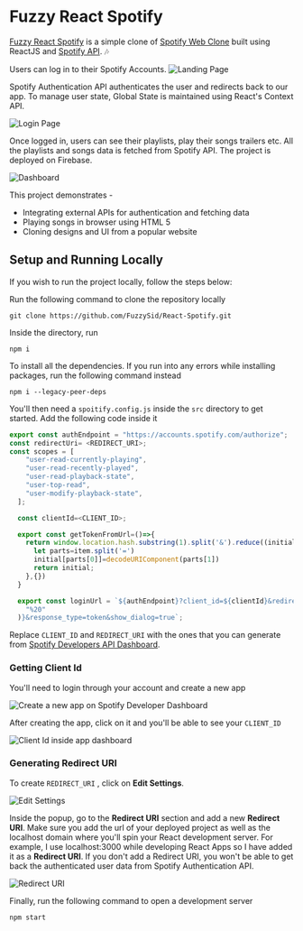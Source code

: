 # Fuzzy React Spotify

[Fuzzy React Spotify](https://fuzzy-netflix-clone.web.app/) is a simple clone of [Spotify Web Clone](http://netflix.com/) built using ReactJS and [Spotify API](https://developer.spotify.com/documentation/web-api/). 🎶

Users can log in to their Spotify Accounts. ![Landing Page](https://ik.imagekit.io/pibjyepn7p9/spotify-login_KYf1NPf_D.PNG)



Spotify Authentication API authenticates the user and redirects back to our app. To manage user state, Global State is maintained using React's Context API. 



![Login Page](https://ik.imagekit.io/pibjyepn7p9/spotify-login-page_CwEYlkHn93.PNG)

Once logged in, users can see their playlists, play their songs trailers etc. All the playlists and songs data is fetched from Spotify API.  The project is deployed on Firebase. 

![Dashboard](https://ik.imagekit.io/pibjyepn7p9/spotify-home_LSw6dJoeRw.PNG)



This project demonstrates -

- Integrating external APIs for authentication and fetching data 
- Playing songs in browser using HTML 5 <audio>
- Cloning designs and UI from a popular website



## Setup and Running Locally

If you wish to run the project locally, follow the steps below:

Run the following command to clone the repository locally

```shell
git clone https://github.com/FuzzySid/React-Spotify.git
```

Inside the directory, run

```shell
npm i
```

To install all the dependencies. If you run into any errors while installing packages, run the following command instead

```shell
npm i --legacy-peer-deps
```

You'll then need a `spoitify.config.js` inside the `src` directory to get started. Add the following code inside it

```javascript
export const authEndpoint = "https://accounts.spotify.com/authorize";
const redirectUri= <REDIRECT_URI>;
const scopes = [
    "user-read-currently-playing",
    "user-read-recently-played",
    "user-read-playback-state",
    "user-top-read",
    "user-modify-playback-state",
  ];

  const clientId=<CLIENT_ID>;

  export const getTokenFromUrl=()=>{
    return window.location.hash.substring(1).split('&').reduce((initial,item)=>{
      let parts=item.split('=')
      initial[parts[0]]=decodeURIComponent(parts[1])
      return initial;
    },{})
  }

  export const loginUrl = `${authEndpoint}?client_id=${clientId}&redirect_uri=${redirectUri}&scope=${scopes.join(
    "%20"
  )}&response_type=token&show_dialog=true`;  
```

Replace `CLIENT_ID` and `REDIRECT_URI` with the ones that you can generate from [Spotify Developers API Dashboard](https://developer.spotify.com/dashboard/applications).  



### Getting Client Id

You'll need to login through your account and create a new app

![Create a new app on Spotify Developer Dashboard](https://ik.imagekit.io/pibjyepn7p9/spotify_dashboard_P_-93439g.PNG)

After creating the app, click on it and you'll be able to see your `CLIENT_ID`

![Client Id inside app dashboard](https://ik.imagekit.io/pibjyepn7p9/Spotify_Client_id_DnucEyMbp.PNG)



### Generating Redirect URI



To create `REDIRECT_URI` , click on **Edit Settings**.

 ![Edit Settings](https://ik.imagekit.io/pibjyepn7p9/Spotify_Client_id_1__8b3Sei-7W.PNG)

Inside the popup, go to the **Redirect URI** section and add a new **Redirect URI**. Make sure you add the url of your deployed project as well as the localhost domain where you'll spin your React development server. For example, I use localhost:3000 while developing React Apps so I have added it as a **Redirect URI**. If you don't add a Redirect URI, you won't be able to get back the authenticated user data from Spotify Authentication API.

![Redirect URI](https://ik.imagekit.io/pibjyepn7p9/Redirect_URI_Spotify_5wM8SIECC.PNG)  



Finally, run the following command to open a development server

```shell
npm start
```

